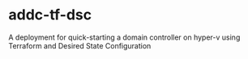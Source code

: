 # addc-tf-dsc
A deployment for quick-starting a domain controller on hyper-v using Terraform and Desired State Configuration
